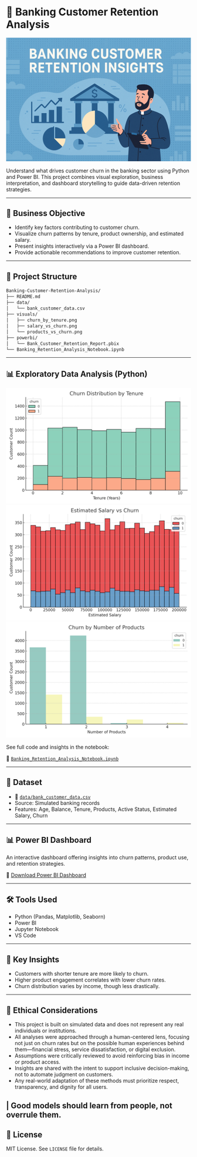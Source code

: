 
# 🏦 Banking Customer Retention Analysis

<p align="center">
  <img src="https://raw.githubusercontent.com/Temela/Banking-Retention-Insights/main/banner.png" alt="Banking Retention Banner" />
</p>

Understand what drives customer churn in the banking sector using Python and Power BI. This project combines visual exploration, business interpretation, and dashboard storytelling to guide data-driven retention strategies.

---

## 🎯 Business Objective

- Identify key factors contributing to customer churn.
- Visualize churn patterns by tenure, product ownership, and estimated salary.
- Present insights interactively via a Power BI dashboard.
- Provide actionable recommendations to improve customer retention.

---

## 📁 Project Structure

```
Banking-Customer-Retention-Analysis/
├── README.md
├── data/
│   └── bank_customer_data.csv
├── visuals/
│   ├── churn_by_tenure.png
│   ├── salary_vs_churn.png
│   └── products_vs_churn.png
├── powerbi/
│   └── Bank_Customer_Retention_Report.pbix
└── Banking_Retention_Analysis_Notebook.ipynb
```

---

## 📊 Exploratory Data Analysis (Python)

![Churn by Tenure](visuals/churn_by_tenure.png)
![Estimated Salary vs Churn](visuals/salary_vs_churn.png)
![Products Owned vs Churn](visuals/products_vs_churn.png)

See full code and insights in the notebook:

📓 [`Banking_Retention_Analysis_Notebook.ipynb`](Banking_Retention_Analysis_Notebook.ipynb)

---

## 📄 Dataset

- 📁 [`data/bank_customer_data.csv`](data/bank_customer_data.csv)
- Source: Simulated banking records
- Features: Age, Balance, Tenure, Products, Active Status, Estimated Salary, Churn

---

## 📊 Power BI Dashboard

An interactive dashboard offering insights into churn patterns, product use, and retention strategies.

📁 [Download Power BI Dashboard](powerbi/Bank_Customer_Retention_Report.pbix)

---

## 🛠 Tools Used

- Python (Pandas, Matplotlib, Seaborn)
- Power BI
- Jupyter Notebook
- VS Code

---

## 📌 Key Insights

- Customers with shorter tenure are more likely to churn.
- Higher product engagement correlates with lower churn rates.
- Churn distribution varies by income, though less drastically.

---
## 🧭 Ethical Considerations
- This project is built on simulated data and does not represent any real individuals or institutions.
- All analyses were approached through a human-centered lens, focusing not just on churn rates but on the possible human experiences behind them—financial stress, service dissatisfaction, or digital exclusion.
- Assumptions were critically reviewed to avoid reinforcing bias in income or product access.
- Insights are shared with the intent to support inclusive decision-making, not to automate judgment on customers.
- Any real-world adaptation of these methods must prioritize respect, transparency, and dignity for all users.

| Good models should learn from people, not overrule them.
---
## 📃 License

MIT License. See `LICENSE` file for details.
